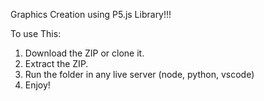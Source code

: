Graphics Creation using P5.js Library!!!

To use This:
1. Download the ZIP or clone it.
2. Extract the ZIP.
3. Run the folder in any live server (node, python, vscode)
4. Enjoy!
